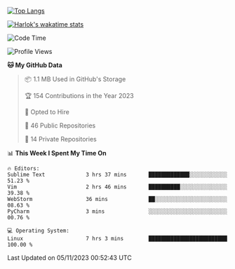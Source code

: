 [![Top Langs](https://github-readme-stats.vercel.app/api/top-langs/?username=remisiki&theme=dracula&layout=compact&hide=Jupyter%20Notebook,CSS,HTML&langs_count=10&exclude_repo=GMM-Demux-GUI)](https://github.com/anuraghazra/github-readme-stats)

[![Harlok's wakatime stats](https://github-readme-stats.vercel.app/api/wakatime?username=@remisiki&theme=dracula&layout=compact&langs_count=10&hide=other,html,css,text,json,markdown,jupyter)](https://github.com/anuraghazra/github-readme-stats)

<!--START_SECTION:waka-->
![Code Time](http://img.shields.io/badge/Code%20Time-534%20hrs%2022%20mins-blue)

![Profile Views](http://img.shields.io/badge/Profile%20Views-81-blue)

**🐱 My GitHub Data** 

> 📦 1.1 MB Used in GitHub's Storage 
 > 
> 🏆 154 Contributions in the Year 2023
 > 
> 💼 Opted to Hire
 > 
> 📜 46 Public Repositories 
 > 
> 🔑 14 Private Repositories 
 > 
📊 **This Week I Spent My Time On** 

```text
🔥 Editors: 
Sublime Text             3 hrs 37 mins       █████████████░░░░░░░░░░░░   51.23 % 
Vim                      2 hrs 46 mins       ██████████░░░░░░░░░░░░░░░   39.38 % 
WebStorm                 36 mins             ██░░░░░░░░░░░░░░░░░░░░░░░   08.63 % 
PyCharm                  3 mins              ░░░░░░░░░░░░░░░░░░░░░░░░░   00.76 % 

💻 Operating System: 
Linux                    7 hrs 3 mins        █████████████████████████   100.00 % 
```


 Last Updated on 05/11/2023 00:52:43 UTC
<!--END_SECTION:waka-->
